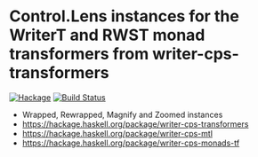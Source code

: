 #  Control.Lens instances for the WriterT and RWST monad transformers from writer-cps-transformers

[![Hackage](https://img.shields.io/hackage/v/writer-cps-lens.svg)](https://hackage.haskell.org/package/writer-cps-lens)
[![Build Status](https://secure.travis-ci.org/louispan/writer-cps-lens.png?branch=master)](http://travis-ci.org/louispan/writer-cps-lens)
* Wrapped, Rewrapped, Magnify and Zoomed instances
* https://hackage.haskell.org/package/writer-cps-transformers
* https://hackage.haskell.org/package/writer-cps-mtl
* https://hackage.haskell.org/package/writer-cps-monads-tf
